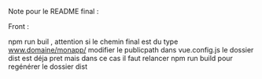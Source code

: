 Note pour le README final :

Front : 

npm run buil , attention si le chemin final est du type www.domaine/monapp/ modifier le publicpath dans vue.config.js
le dossier dist est déja pret mais dans ce cas il faut relancer npm run build pour regénérer le dossier dist
